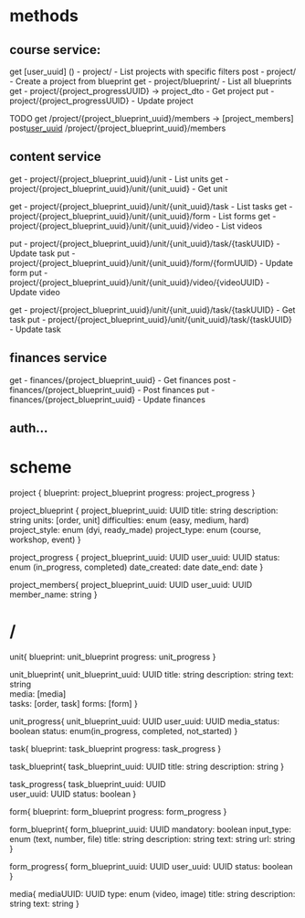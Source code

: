 # methods
## course service:
get [user_uuid] () - project/ - List projects with specific filters
post - project/ - Create a project from blueprint
get - project/blueprint/ - List all blueprints
get - project/{project_progressUUID} -> project_dto - Get project
put - project/{project_progressUUID} - Update project

TODO
get /project/{project_blueprint_uuid}/members -> [project_members]
post[user_uuid](project_members) /project/{project_blueprint_uuid}/members

## content service
get - project/{project_blueprint_uuid}/unit - List units
get - project/{project_blueprint_uuid}/unit/{unit_uuid} - Get unit

get - project/{project_blueprint_uuid}/unit/{unit_uuid}/task - List tasks
get - project/{project_blueprint_uuid}/unit/{unit_uuid}/form - List forms
get - project/{project_blueprint_uuid}/unit/{unit_uuid}/video - List videos

put - project/{project_blueprint_uuid}/unit/{unit_uuid}/task/{taskUUID} - Update task
put - project/{project_blueprint_uuid}/unit/{unit_uuid}/form/{formUUID} - Update form
put - project/{project_blueprint_uuid}/unit/{unit_uuid}/video/{videoUUID} - Update video

get - project/{project_blueprint_uuid}/unit/{unit_uuid}/task/{taskUUID} - Get task
put - project/{project_blueprint_uuid}/unit/{unit_uuid}/task/{taskUUID} - Update task

## finances service
get - finances/{project_blueprint_uuid} - Get finances 
post - finances/{project_blueprint_uuid} - Post finances
put - finances/{project_blueprint_uuid} - Update finances

## auth...

# scheme
project {
    blueprint: project_blueprint
    progress: project_progress
}

project_blueprint {
    project_blueprint_uuid: UUID
    title: string
    description: string
    units: [order, unit]
    difficulties: enum (easy, medium, hard)
    project_style: enum (dyi, ready_made)
    project_type: enum (course, workshop, event)
}

project_progress {
    project_blueprint_uuid: UUID
    user_uuid: UUID
    status: enum (in_progress, completed)
    date_created: date
    date_end: date
}

project_members{
    project_blueprint_uuid: UUID
    user_uuid: UUID
    member_name: string
}

# /

unit{
    blueprint: unit_blueprint
    progress: unit_progress
}

unit_blueprint{
    unit_blueprint_uuid: UUID
    title: string
    description: string
    text: string    
    media: [media]    
    tasks: [order, task]
    forms: [form]
}

unit_progress{
    unit_blueprint_uuid: UUID
    user_uuid: UUID
    media_status: boolean
    status: enum(in_progress, completed, not_started)
}

task{
    blueprint: task_blueprint
    progress: task_progress
}

task_blueprint{
    task_blueprint_uuid: UUID
    title: string
    description: string
}

task_progress{
    task_blueprint_uuid: UUID    
    user_uuid: UUID
    status: boolean
}

form{
    blueprint: form_blueprint
    progress: form_progress
}

form_blueprint{
    form_blueprint_uuid: UUID
    mandatory: boolean
    input_type: enum (text, number, file)
    title: string
    description: string
    text: string
    url: string
}

form_progress{
    form_blueprint_uuid: UUID
    user_uuid: UUID
    status: boolean
}

media{
    mediaUUID: UUID
    type: enum (video, image)
    title: string
    description: string
    text: string
}



